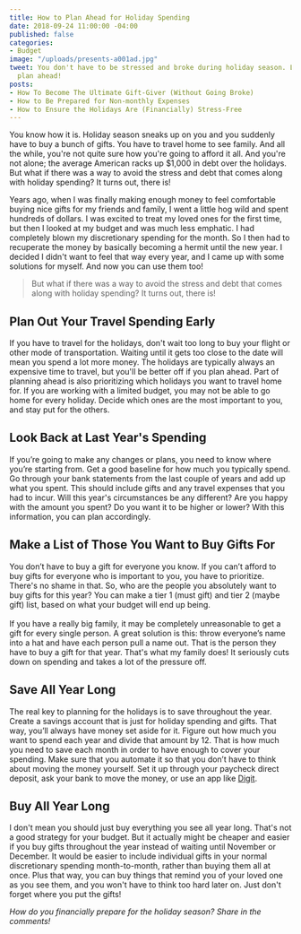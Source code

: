 ```yaml
---
title: How to Plan Ahead for Holiday Spending
date: 2018-09-24 11:00:00 -04:00
published: false
categories:
- Budget
image: "/uploads/presents-a001ad.jpg"
tweet: You don't have to be stressed and broke during holiday season. Learn how to
  plan ahead!
posts:
- How To Become The Ultimate Gift-Giver (Without Going Broke)
- How to Be Prepared for Non-monthly Expenses
- How to Ensure the Holidays Are (Financially) Stress-Free
---
```


You know how it is. Holiday season sneaks up on you and you suddenly have to buy a bunch of gifts. You have to travel home to see family. And all the while, you're not quite sure how you're going to afford it all. And you're not alone; the average American racks up $1,000 in debt over the holidays. But what if there was a way to avoid the stress and debt that comes along with holiday spending? It turns out, there is!

Years ago, when I was finally making enough money to feel comfortable buying nice gifts for my friends and family, I went a little hog wild and spent hundreds of dollars. I was excited to treat my loved ones for the first time, but then I looked at my budget and was much less emphatic. I had completely blown my discretionary spending for the month. So I then had to recuperate the money by basically becoming a hermit until the new year. I decided I didn't want to feel that way every year, and I came up with some solutions for myself. And now you can use them too!

> But what if there was a way to avoid the stress and debt that comes along with holiday spending? It turns out, there is!

## Plan Out Your Travel Spending Early

If you have to travel for the holidays, don't wait too long to buy your flight or other mode of transportation. Waiting until it gets too close to the date will mean you spend a lot more money. The holidays are typically always an expensive time to travel, but you'll be better off if you plan ahead. Part of planning ahead is also prioritizing which holidays you want to travel home for. If you are working with a limited budget, you may not be able to go home for every holiday. Decide which ones are the most important to you, and stay put for the others.

## Look Back at Last Year's Spending

If you’re going to make any changes or plans, you need to know where you’re starting from. Get a good baseline for how much you typically spend. Go through your bank statements from the last couple of years and add up what you spent. This should include gifts and any travel expenses that you had to incur. Will this year's circumstances be any different? Are you happy with the amount you spent? Do you want it to be higher or lower? With this information, you can plan accordingly.

## Make a List of Those You Want to Buy Gifts For

You don’t have to buy a gift for everyone you know. If you can’t afford to buy gifts for everyone who is important to you, you have to prioritize. There's no shame in that. So, who are the people you absolutely want to buy gifts for this year? You can make a tier 1 (must gift) and tier 2 (maybe gift) list, based on what your budget will end up being.\
\
If you have a really big family, it may be completely unreasonable to get a gift for every single person. A great solution is this: throw everyone’s name into a hat and have each person pull a name out. That is the person they have to buy a gift for that year. That's what my family does! It seriously cuts down on spending and takes a lot of the pressure off.

## Save All Year Long

The real key to planning for the holidays is to save throughout the year. Create a savings account that is just for holiday spending and gifts. That way, you’ll always have money set aside for it. Figure out how much you want to spend each year and divide that amount by 12. That is how much you need to save each month in order to have enough to cover your spending. Make sure that you automate it so that you don’t have to think about moving the money yourself. Set it up through your paycheck direct deposit, ask your bank to move the money, or use an app like [Digit](https://digit.co/).

## Buy All Year Long

I don't mean you should just buy everything you see all year long. That's not a good strategy for your budget. But it actually might be cheaper and easier if you buy gifts throughout the year instead of waiting until November or December. It would be easier to include individual gifts in your normal discretionary spending month-to-month, rather than buying them all at once. Plus that way, you can buy things that remind you of your loved one as you see them, and you won't have to think too hard later on. Just don't forget where you put the gifts!

*How do you financially prepare for the holiday season? Share in the comments!*